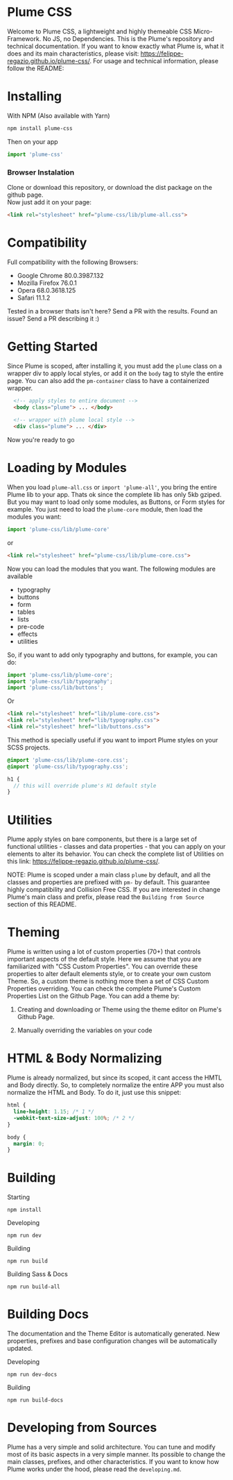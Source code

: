 # Plume CSS

Welcome to Plume CSS, a lightweight and highly themeable CSS Micro-Framework. No JS, no Dependencies. This is the Plume's repository and technical documentation. If you want to know exactly what Plume is, what it does and its main characteristics, please visit: https://felippe-regazio.github.io/plume-css/. For usage and technical information, please follow the README:

# Installing

With NPM (Also available with Yarn)

```bash
npm install plume-css
```

Then on your app

```javascript
import 'plume-css'
```

### Browser Instalation

Clone or download this repository, or download the dist package on the github page.  
Now just add it on your page:

```html
<link rel="stylesheet" href="plume-css/lib/plume-all.css">
```

# Compatibility

Full compatibility with the following Browsers:

- Google Chrome 80.0.3987.132 
- Mozilla Firefox 76.0.1
- Opera 68.0.3618.125
- Safari 11.1.2

Tested in a browser thats isn't here? Send a PR with the results. Found an issue? Send a PR describing it :)

# Getting Started

Since Plume is scoped, after installing it, you must add the `plume` class on a wrapper div to apply local styles, or add it on the `body` tag to style the entire page. You can also add the `pm-container` class to have a containerized wrapper.

```html
  <!-- apply styles to entire document -->
  <body class="plume"> ... </body>  
  
  <!-- wrapper with plume local style -->
  <div class="plume"> ... </div>
```

Now you're ready to go

# Loading by Modules

When you load `plume-all.css` or `import 'plume-all'`, you bring the entire Plume lib to your app. Thats ok since the complete lib has only 5kb gziped. But you may want to load only some modules, as Buttons, or Form styles for example. You just need to load the `plume-core` module, then load the modules you want:

```javascript
import 'plume-css/lib/plume-core'
```

or

```html
<link rel="stylesheet" href="plume-css/lib/plume-core.css">
```

Now you can load the modules that you want. The following modules are available

- typography
- buttons
- form
- tables
- lists
- pre-code
- effects
- utilities

So, if you want to add only typography and buttons, for example, you can do:

```javascript
import 'plume-css/lib/plume-core';
import 'plume-css/lib/typography';
import 'plume-css/lib/buttons';
```

Or

```html
<link rel="stylesheet" href="lib/plume-core.css">
<link rel="stylesheet" href="lib/typography.css">
<link rel="stylesheet" href="lib/buttons.css">
```

This method is specially useful if you want to import Plume styles on your SCSS projects.

```scss
@import 'plume-css/lib/plume-core.css';
@import 'plume-css/lib/typography.css';

h1 {
  // this will override plume's H1 default style
}
```

# Utilities

Plume apply styles on bare components, but there is a large set of functional utilities - classes and data properties - that you can apply on your elements to alter its behavior. You can check the complete list of Utilities on this link: https://felippe-regazio.github.io/plume-css/.

NOTE: Plume is scoped under a main class `plume` by default, and all the classes and properties are prefixed with `pm-` by default. This guarantee highly compatibility and Collision Free CSS. If you are interested in change Plume's main class and prefix, please read the `Building from Source` section of this README.

# Theming

Plume is written using a lot of custom properties (70+) that controls important aspects of the default style. Here we assume that you are familiarized with "CSS Custom Properties". You can override these properties to alter default elements style, or to create your own custom Theme. So, a custom theme is nothing more then a set of CSS Custom Properties overriding. You can check the complete Plume's Custom Properties List on the Github Page. You can add a theme by:

1. Creating and downloading or Theme using the theme editor on Plume's Github Page.

2. Manually overriding the variables on your code

# HTML & Body Normalizing

Plume is already normalized, but since its scoped, it cant access the HMTL and Body directly. So, to completely normalize the entire APP you must also normalize the HTML and Body. To do it, just use this snippet:

```css
html {
  line-height: 1.15; /* 1 */
  -webkit-text-size-adjust: 100%; /* 2 */
}

body {
  margin: 0;
}
```

# Building

Starting

```
npm install
```

Developing

```
npm run dev
```

Building

```
npm run build
```

Building Sass & Docs

```
npm run build-all
```

# Building Docs

The documentation and the Theme Editor is automatically generated. New properties, prefixes and base configuration changes will be automatically updated.

Developing

```
npm run dev-docs
```

Building

```
npm run build-docs
```

# Developing from Sources

Plume has a very simple and solid architecture. You can tune and modify most of its basic aspects in a very simple manner. Its possible to change the main classes, prefixes, and other characteristics. If you want to know how Plume works under the hood, please read the `developing.md`.
